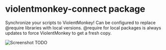 # violentmonkey-connect package

Synchronize your scripts to ViolentMonkey!
Can be configured to replace \@require libraries with local versions.
\@require for local packages is always updates to force ViolentMonkey to get a fresh copy.

![Screenshot TODO](https://f.cloud.github.com/assets/69169/2290250/c35d867a-a017-11e3-86be-cd7c5bf3ff9b.gif)
